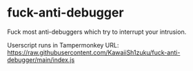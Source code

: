 # fuck-anti-debugger
Fuck most anti-debuggers which try to interrupt your intrusion.

Userscript runs in Tampermonkey
URL: https://raw.githubusercontent.com/KawaiiSh1zuku/fuck-anti-debugger/main/index.js
